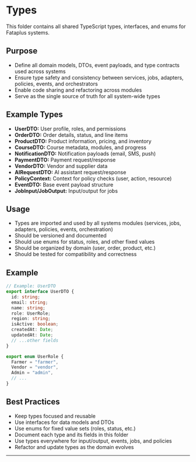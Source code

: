 # Types

This folder contains all shared TypeScript types, interfaces, and enums for Fataplus systems.

## Purpose

- Define all domain models, DTOs, event payloads, and type contracts used across systems
- Ensure type safety and consistency between services, jobs, adapters, policies, events, and orchestrators
- Enable code sharing and refactoring across modules
- Serve as the single source of truth for all system-wide types

## Example Types

- **UserDTO:** User profile, roles, and permissions
- **OrderDTO:** Order details, status, and line items
- **ProductDTO:** Product information, pricing, and inventory
- **CourseDTO:** Course metadata, modules, and progress
- **NotificationDTO:** Notification payloads (email, SMS, push)
- **PaymentDTO:** Payment request/response
- **VendorDTO:** Vendor and supplier data
- **AIRequestDTO:** AI assistant request/response
- **PolicyContext:** Context for policy checks (user, action, resource)
- **EventDTO:** Base event payload structure
- **JobInput/JobOutput:** Input/output for jobs

## Usage

- Types are imported and used by all systems modules (services, jobs, adapters, policies, events, orchestration)
- Should be versioned and documented
- Should use enums for status, roles, and other fixed values
- Should be organized by domain (user, order, product, etc.)
- Should be tested for compatibility and correctness

## Example

```ts
// Example: UserDTO
export interface UserDTO {
  id: string;
  email: string;
  name: string;
  role: UserRole;
  region: string;
  isActive: boolean;
  createdAt: Date;
  updatedAt: Date;
  // ...other fields
}

export enum UserRole {
  Farmer = "farmer",
  Vendor = "vendor",
  Admin = "admin",
  // ...
}
```

## Best Practices

- Keep types focused and reusable
- Use interfaces for data models and DTOs
- Use enums for fixed value sets (roles, status, etc.)
- Document each type and its fields in this folder
- Use types everywhere for input/output, events, jobs, and policies
- Refactor and update types as the domain evolves

---
